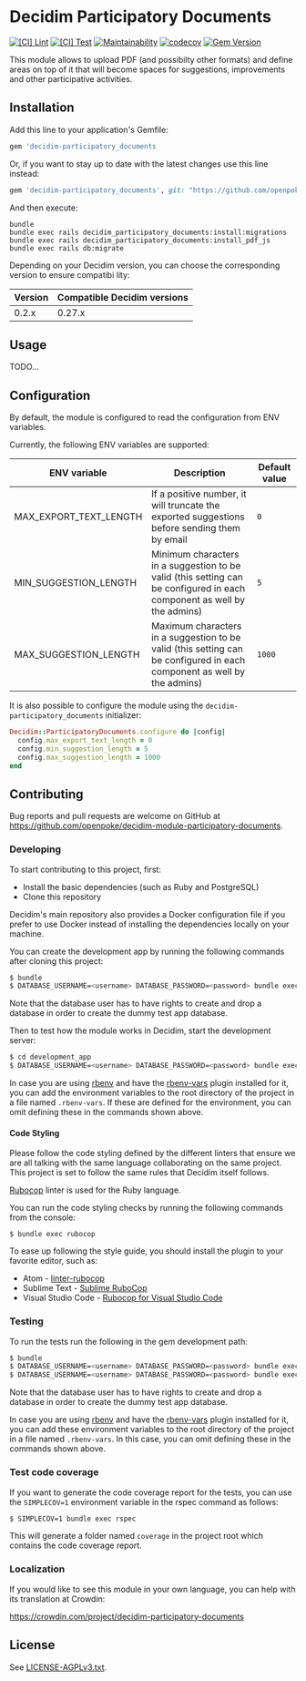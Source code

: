# Decidim Participatory Documents

[![[CI] Lint](https://github.com/openpoke/decidim-module-participatory-documents/actions/workflows/lint.yml/badge.svg)](https://github.com/openpoke/decidim-module-participatory-documents/actions/workflows/lint.yml)
[![[CI] Test](https://github.com/openpoke/decidim-module-participatory-documents/actions/workflows/test.yml/badge.svg)](https://github.com/openpoke/decidim-module-participatory-documents/actions/workflows/test.yml)
[![Maintainability](https://api.codeclimate.com/v1/badges/b55516d46671ac78a43f/maintainability)](https://codeclimate.com/github/openpoke/decidim-module-participatory-documents/maintainability)
[![codecov](https://codecov.io/gh/openpoke/decidim-module-participatory-documents/branch/main/graph/badge.svg?token=TMZHD2XO6U)](https://codecov.io/gh/openpoke/decidim-module-participatory-documents)
[![Gem Version](https://badge.fury.io/rb/decidim-participatory-documents.svg)](https://badge.fury.io/rb/decidim-participatory-documents)

This module allows to upload PDF (and possibilty other formats) and define areas on top of it that will become spaces for suggestions, improvements and other participative activities.

## Installation

Add this line to your application's Gemfile:

```ruby
gem 'decidim-participatory_documents
```

Or, if you want to stay up to date with the latest changes use this line instead:


```ruby
gem 'decidim-participatory_documents', git: "https://github.com/openpoke/decidim-module-participatory-documents"
```

And then execute:

```
bundle
bundle exec rails decidim_participatory_documents:install:migrations
bundle exec rails decidim_participatory_documents:install_pdf_js
bundle exec rails db:migrate
```

Depending on your Decidim version, you can choose the corresponding version to ensure compatibi
lity:

| Version | Compatible Decidim versions |
|---|---|
| 0.2.x | 0.27.x |


## Usage

TODO...


## Configuration

By default, the module is configured to read the configuration from ENV variables.

Currently, the following ENV variables are supported:

| ENV variable | Description | Default value |
| ------------ | ----------- |-------|
| MAX_EXPORT_TEXT_LENGTH | If a positive number, it will truncate the exported suggestions before sending them by email | `0` |
| MIN_SUGGESTION_LENGTH | Minimum characters in a suggestion to be valid (this setting can be configured in each component as well by the admins) | `5` |
| MAX_SUGGESTION_LENGTH | Maximum characters in a suggestion to be valid (this setting can be configured in each component as well by the admins) | `1000` |

It is also possible to configure the module using the `decidim-participatory_documents` initializer:

```ruby
Decidim::ParticipatoryDocuments.configure do |config|
  config.max_export_text_length = 0
  config.min_suggestion_length = 5
  config.max_suggestion_length = 1000
end
```

## Contributing

Bug reports and pull requests are welcome on GitHub at https://github.com/openpoke/decidim-module-participatory-documents.

### Developing

To start contributing to this project, first:

- Install the basic dependencies (such as Ruby and PostgreSQL)
- Clone this repository

Decidim's main repository also provides a Docker configuration file if you
prefer to use Docker instead of installing the dependencies locally on your
machine.

You can create the development app by running the following commands after
cloning this project:

```bash
$ bundle
$ DATABASE_USERNAME=<username> DATABASE_PASSWORD=<password> bundle exec rake development_app
```

Note that the database user has to have rights to create and drop a database in
order to create the dummy test app database.

Then to test how the module works in Decidim, start the development server:

```bash
$ cd development_app
$ DATABASE_USERNAME=<username> DATABASE_PASSWORD=<password> bundle exec rails s
```

In case you are using [rbenv](https://github.com/rbenv/rbenv) and have the
[rbenv-vars](https://github.com/rbenv/rbenv-vars) plugin installed for it, you
can add the environment variables to the root directory of the project in a file
named `.rbenv-vars`. If these are defined for the environment, you can omit
defining these in the commands shown above.

#### Code Styling

Please follow the code styling defined by the different linters that ensure we
are all talking with the same language collaborating on the same project. This
project is set to follow the same rules that Decidim itself follows.

[Rubocop](https://rubocop.readthedocs.io/) linter is used for the Ruby language.

You can run the code styling checks by running the following commands from the
console:

```
$ bundle exec rubocop
```

To ease up following the style guide, you should install the plugin to your
favorite editor, such as:

- Atom - [linter-rubocop](https://atom.io/packages/linter-rubocop)
- Sublime Text - [Sublime RuboCop](https://github.com/pderichs/sublime_rubocop)
- Visual Studio Code - [Rubocop for Visual Studio Code](https://github.com/misogi/vscode-ruby-rubocop)

### Testing

To run the tests run the following in the gem development path:

```bash
$ bundle
$ DATABASE_USERNAME=<username> DATABASE_PASSWORD=<password> bundle exec rake test_app
$ DATABASE_USERNAME=<username> DATABASE_PASSWORD=<password> bundle exec rspec
```

Note that the database user has to have rights to create and drop a database in
order to create the dummy test app database.

In case you are using [rbenv](https://github.com/rbenv/rbenv) and have the
[rbenv-vars](https://github.com/rbenv/rbenv-vars) plugin installed for it, you
can add these environment variables to the root directory of the project in a
file named `.rbenv-vars`. In this case, you can omit defining these in the
commands shown above.

### Test code coverage

If you want to generate the code coverage report for the tests, you can use
the `SIMPLECOV=1` environment variable in the rspec command as follows:

```bash
$ SIMPLECOV=1 bundle exec rspec
```

This will generate a folder named `coverage` in the project root which contains
the code coverage report.

### Localization

If you would like to see this module in your own language, you can help with its
translation at Crowdin:

https://crowdin.com/project/decidim-participatory-documents

## License

See [LICENSE-AGPLv3.txt](LICENSE-AGPLv3.txt).
